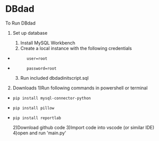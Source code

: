 # DBdad

To Run DBdad
1) Set up database

    1) Install MySQL Workbench
    2) Create a local instance with the following credentials
-           user=root
-           password=root

    3) Run included dbdadinitscript.sql

2) Downloads 
    1)Run following commands in powershell or terminal
-     pip install mysql-connector-python
-     pip install pillow
-     pip install reportlab
    2)Download github code
    3)Import code into vscode (or similar IDE)
    4)open and run 'main.py'
